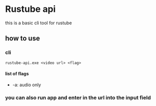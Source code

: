 # Rustube api

this is a basic cli tool for rustube

## how to use

### cli
`rustube-api.exe <video url> <flag>`

#### list of flags
- -a: audio only

### you can also run app and enter in the url into the input field
